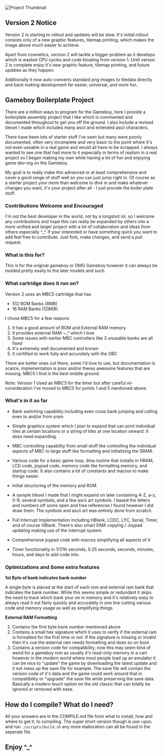 ![Project Thumbnail](https://i.imgur.com/q7Lt2YP.png)

## Version 2 Notice

Version 2 is starting to rollout and updates will be slow. It's initial rollout
consists only of a new graphic features, tilemap printing, which makes the image
above much easier to achieve.

Apart from cosmetics, version 2 will tackle a bigger problem as it develops which
is wasted CPU cycles and code bloating from version 1. Until verson 2 is complete
enjoy it's new graphic feature, tilemap printing, and future updates as they happen.

Additionally it now auto-converts standard png images to tiledata directly and back
making development far easier, universal, and more fun.

## Gameboy Boilerplate Project
There are a million ways to program for the Gameboy, here I provide
a boilerplate assembly project that I like which is commented and 
documented throughout to get you off the ground. I also include a revised
tileset I made which includes many ascii and extended ascii characters.

There have been lots of starter stuff I've seen but many were poorly 
documented, often very incomplete and very basic to the point where it's
not even useable in a real game and would all have to be scrapped. I always 
wanted to see one that had more to it especially in terms of realism in a 
real project so I began making my own while having a lot of fun and enjoying 
game dev-ing on the Gameboy.

My goal is to really make this advanced or at least comprehensive and cover 
a good range of stuff well so you can just jump right in. Of course as a 
starter project your more than welcome to dive in and make whatever changes 
you want, it's your project after all - I just provide the boiler plate stuff.

### Contributions Welcome and Encouraged

I'm not the best developer in the world, not by a longshot lol, so I 
welcome any contributions and hope this can really be expanded by others into
a more unified and larger project with a lot of collaboration and ideas from
others especially ^_^. If your interested or have something quick you want 
to add feel free to contribute. Just fork, make changes, and send a pull request.

### What is this for?

This is for the original gameboy or DMG Gameboy however it can always
be molded pretty easily to the later models and such.

### What cartridge does it run on?

Version 2 uses an MBC5 cartridge that has 

* 512 ROM Banks (8MB)
* 16 RAM Banks (128KB)

I chose MBC5 for a few reasons

1. It has a good amount of ROM and External RAM memory
2. It provides external RAM ~_^ which I love
3. Some issues with earlier MBC controllers like 3 unusable banks are all fixed
4. It's extremely well documented and known
5. It certified to work fully and accurately with the GBC

There are better ones out there, some I'd love to use, but documentation
is scarce, implementation is poor and/or theres awesome features that are 
missing. MBC5 I find is the best middle ground.

Note: Version 1 Used an MBC3 for the timer but after careful re-consideration
I've moved to MBC5 for points 1 and 5 mentioned above.

### What's in it so far

* Bank switching capability including even cross bank jumping and calling
even to and/or from sram

* Simple graphics system which I plan to expand that can print individual
tiles at certain locations or a string of tiles at one location onward.
It does need expanding.

* MBC controlling capability from small stuff like controlling the individual 
aspects of MBC to large stuff like formatting and initializing the SRAM.

* Various code for a basic game loop, dma routine that installs in HRAM,
LCD code, joypad code, memory code like formatting memory, and startup code.
It also contains a lot of constants and macros to make things easier.

* Initial structuring of the memory and ROM

* A sample tileset I made that I might expand on later containing 
A-Z, a-z, 0-9, several symbols, and a few ascii art symbols. I based the 
letters and numbers off some open and free references I found however I 
did draw them. The symbols and ascii art was entirely done from scratch.

* Full Interrupt Implementation including HBlank, LCDC, LYC, Serial, Timer,
and of course VBlank. There's also smart DMA copying / Joypad updating making
use of the interrupt system.

* Comprehensive joypad code with macros simplifying all aspects of it

* Timer functionality in 1/17th seconds, 0.25 seconds, seconds, minutes, 
hours, and days to add code into.

### Optimizations and Some extra features

**1st Byte of bank indicates bank number**

A single byte is placed at the start of each rom and external ram bank
that indicates the bank number. While this seems simple or redundant
it skips the need to track which bank your on in memory and it's relatively
easy to always read it out fairly quickly and accurately in one line cutting 
various code and memory usage as well as simplifying things.

**External RAM Formatting**

1. Contains the first byte bank number mentioned above
2. Contains a small hex signature which it uses to verify if the external ram is 
formatted for the first time or not. If the signature is missing or invalid 
then it's cue the external ram needs formatting and does so on boot.
3. Contains a version code for compatibility, now this may seem kind of weird
for a gameboy rom as usually it's read-only memory in a cart however in the modern
world where most people load up an emulator it can be nice to "update" the game
by downloading the latest update and it not mess up the save file for example.
The save file will contain the version code of it's data and the game could
work around that in compatibility or "upgrade" the save file while preserving
the save data. Basically a modern touch option on the old classic that can
totally be ignored or removed with ease.

## How do I compile? What do I need?

All your answers are in the COMPILE.md file from what to install, how and where 
to get it, to compiling. The super short version though is use `rgbds` and run
`./scripts/build.sh` any more elaboration can all be found in the seperate file.

## Enjoy ^_^
